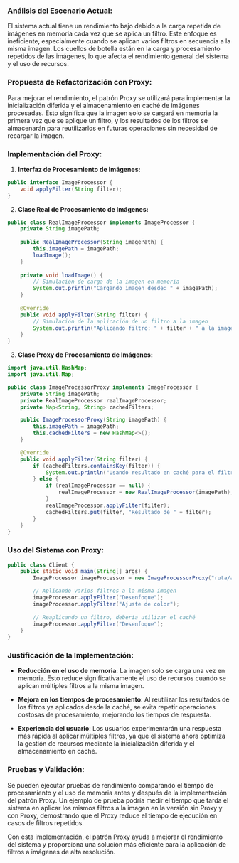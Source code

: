 ### Análisis del Escenario Actual:
El sistema actual tiene un rendimiento bajo debido a la carga repetida de imágenes en memoria cada vez que se aplica un filtro. Este enfoque es ineficiente, especialmente cuando se aplican varios filtros en secuencia a la misma imagen. Los cuellos de botella están en la carga y procesamiento repetidos de las imágenes, lo que afecta el rendimiento general del sistema y el uso de recursos.

### Propuesta de Refactorización con Proxy:
Para mejorar el rendimiento, el patrón Proxy se utilizará para implementar la inicialización diferida y el almacenamiento en caché de imágenes procesadas. Esto significa que la imagen solo se cargará en memoria la primera vez que se aplique un filtro, y los resultados de los filtros se almacenarán para reutilizarlos en futuras operaciones sin necesidad de recargar la imagen.

### Implementación del Proxy:

1. **Interfaz de Procesamiento de Imágenes:**

```java
public interface ImageProcessor {
    void applyFilter(String filter);
}
```

2. **Clase Real de Procesamiento de Imágenes:**

```java
public class RealImageProcessor implements ImageProcessor {
    private String imagePath;
    
    public RealImageProcessor(String imagePath) {
        this.imagePath = imagePath;
        loadImage();
    }
    
    private void loadImage() {
        // Simulación de carga de la imagen en memoria
        System.out.println("Cargando imagen desde: " + imagePath);
    }
    
    @Override
    public void applyFilter(String filter) {
        // Simulación de la aplicación de un filtro a la imagen
        System.out.println("Aplicando filtro: " + filter + " a la imagen.");
    }
}
```

3. **Clase Proxy de Procesamiento de Imágenes:**

```java
import java.util.HashMap;
import java.util.Map;

public class ImageProcessorProxy implements ImageProcessor {
    private String imagePath;
    private RealImageProcessor realImageProcessor;
    private Map<String, String> cachedFilters;

    public ImageProcessorProxy(String imagePath) {
        this.imagePath = imagePath;
        this.cachedFilters = new HashMap<>();
    }

    @Override
    public void applyFilter(String filter) {
        if (cachedFilters.containsKey(filter)) {
            System.out.println("Usando resultado en caché para el filtro: " + filter);
        } else {
            if (realImageProcessor == null) {
                realImageProcessor = new RealImageProcessor(imagePath);
            }
            realImageProcessor.applyFilter(filter);
            cachedFilters.put(filter, "Resultado de " + filter);
        }
    }
}
```

### Uso del Sistema con Proxy:

```java
public class Client {
    public static void main(String[] args) {
        ImageProcessor imageProcessor = new ImageProcessorProxy("ruta/a/imagen.jpg");

        // Aplicando varios filtros a la misma imagen
        imageProcessor.applyFilter("Desenfoque");
        imageProcessor.applyFilter("Ajuste de color");
        
        // Reaplicando un filtro, debería utilizar el caché
        imageProcessor.applyFilter("Desenfoque");
    }
}
```

### Justificación de la Implementación:

- **Reducción en el uso de memoria**: La imagen solo se carga una vez en memoria. Esto reduce significativamente el uso de recursos cuando se aplican múltiples filtros a la misma imagen.
  
- **Mejora en los tiempos de procesamiento**: Al reutilizar los resultados de los filtros ya aplicados desde la caché, se evita repetir operaciones costosas de procesamiento, mejorando los tiempos de respuesta.

- **Experiencia del usuario**: Los usuarios experimentarán una respuesta más rápida al aplicar múltiples filtros, ya que el sistema ahora optimiza la gestión de recursos mediante la inicialización diferida y el almacenamiento en caché.

### Pruebas y Validación:

Se pueden ejecutar pruebas de rendimiento comparando el tiempo de procesamiento y el uso de memoria antes y después de la implementación del patrón Proxy. Un ejemplo de prueba podría medir el tiempo que tarda el sistema en aplicar los mismos filtros a la imagen en la versión sin Proxy y con Proxy, demostrando que el Proxy reduce el tiempo de ejecución en casos de filtros repetidos.

Con esta implementación, el patrón Proxy ayuda a mejorar el rendimiento del sistema y proporciona una solución más eficiente para la aplicación de filtros a imágenes de alta resolución.